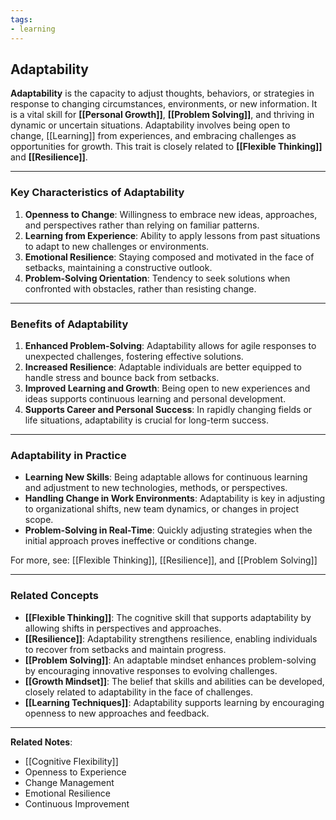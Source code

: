 ```yaml
---
tags:
- learning
---
```


## Adaptability

**Adaptability** is the capacity to adjust thoughts, behaviors, or strategies in response to changing circumstances, environments, or new information. It is a vital skill for **[[Personal Growth]]**, **[[Problem Solving]]**, and thriving in dynamic or uncertain situations. Adaptability involves being open to change, [[Learning]] from experiences, and embracing challenges as opportunities for growth. This trait is closely related to **[[Flexible Thinking]]** and **[[Resilience]]**.

---

### Key Characteristics of Adaptability

1. **Openness to Change**: Willingness to embrace new ideas, approaches, and perspectives rather than relying on familiar patterns.
2. **Learning from Experience**: Ability to apply lessons from past situations to adapt to new challenges or environments.
3. **Emotional Resilience**: Staying composed and motivated in the face of setbacks, maintaining a constructive outlook.
4. **Problem-Solving Orientation**: Tendency to seek solutions when confronted with obstacles, rather than resisting change.

---

### Benefits of Adaptability

1. **Enhanced Problem-Solving**: Adaptability allows for agile responses to unexpected challenges, fostering effective solutions.
2. **Increased Resilience**: Adaptable individuals are better equipped to handle stress and bounce back from setbacks.
3. **Improved Learning and Growth**: Being open to new experiences and ideas supports continuous learning and personal development.
4. **Supports Career and Personal Success**: In rapidly changing fields or life situations, adaptability is crucial for long-term success.

---

### Adaptability in Practice

- **Learning New Skills**: Being adaptable allows for continuous learning and adjustment to new technologies, methods, or perspectives.
- **Handling Change in Work Environments**: Adaptability is key in adjusting to organizational shifts, new team dynamics, or changes in project scope.
- **Problem-Solving in Real-Time**: Quickly adjusting strategies when the initial approach proves ineffective or conditions change.

For more, see: [[Flexible Thinking]], [[Resilience]], and [[Problem Solving]]

---

### Related Concepts

- **[[Flexible Thinking]]**: The cognitive skill that supports adaptability by allowing shifts in perspectives and approaches.
- **[[Resilience]]**: Adaptability strengthens resilience, enabling individuals to recover from setbacks and maintain progress.
- **[[Problem Solving]]**: An adaptable mindset enhances problem-solving by encouraging innovative responses to evolving challenges.
- **[[Growth Mindset]]**: The belief that skills and abilities can be developed, closely related to adaptability in the face of challenges.
- **[[Learning Techniques]]**: Adaptability supports learning by encouraging openness to new approaches and feedback.

---

**Related Notes**:
- [[Cognitive Flexibility]]
- Openness to Experience
- Change Management
- Emotional Resilience
- Continuous Improvement
